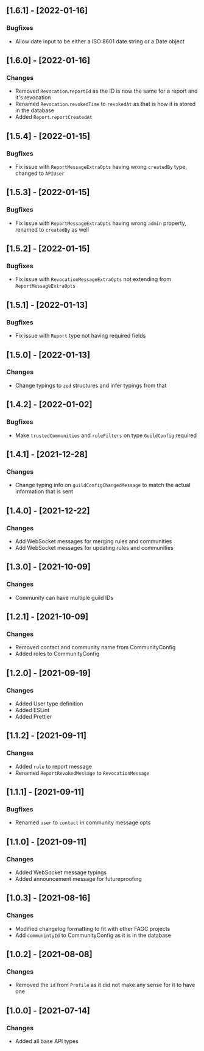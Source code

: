 ## [1.6.1] - [2022-01-16]

### Bugfixes

-	Allow date input to be either a ISO 8601 date string or a Date object

## [1.6.0] - [2022-01-16]

### Changes

-	Removed `Revocation`.`reportId` as the ID is now the same for a report and it's revocation
-	Renamed `Revocation`.`revokedTime` to `revokedAt` as that is how it is stored in the database
-	Added `Report`.`reportCreatedAt`

## [1.5.4] - [2022-01-15]

### Bugfixes

-	Fix issue with `ReportMessageExtraOpts` having wrong `createdBy` type, changed to `APIUser`

## [1.5.3] - [2022-01-15]

### Bugfixes

-	Fix issue with `ReportMessageExtraOpts` having wrong `admin` property, renamed to `createdBy` as well

## [1.5.2] - [2022-01-15]

### Bugfixes

-	Fix issue with `RevocationMessageExtraOpts` not extending from `ReportMessageExtraOpts`

## [1.5.1] - [2022-01-13]

### Bugfixes

-	Fix issue with `Report` type not having required fields

## [1.5.0] - [2022-01-13]

### Changes
-	Change typings to `zod` structures and infer typings from that

## [1.4.2] - [2022-01-02]

### Bugfixes

-	Make `trustedCommunities` and `ruleFilters` on type `GuildConfig` required

## [1.4.1] - [2021-12-28]

### Changes

-	Change typing info on `guildConfigChangedMessage` to match the actual information that is sent

## [1.4.0] - [2021-12-22]

### Changes

-	Add WebSocket messages for merging rules and communities
-	Add WebSocket messages for updating rules and communities

## [1.3.0] - [2021-10-09]

### Changes

-   Community can have multiple guild IDs

## [1.2.1] - [2021-10-09]

### Changes

-   Removed contact and community name from CommunityConfig
-   Added roles to CommunityConfig

## [1.2.0] - [2021-09-19]

### Changes

-   Added User type definition
-   Added ESLint
-   Added Prettier

## [1.1.2] - [2021-09-11]

### Changes

-   Added `rule` to report message
-   Renamed `ReportRevokedMessage` to `RevocationMessage`

## [1.1.1] - [2021-09-11]

### Bugfixes

-   Renamed `user` to `contact` in community message opts

## [1.1.0] - [2021-09-11]

### Changes

-   Added WebSocket message typings
-   Added announcement message for futureproofing

## [1.0.3] - [2021-08-16]

### Changes

-   Modified changelog formatting to fit with other FAGC projects
-   Add `communintyId` to CommunityConfig as it is in the database

## [1.0.2] - [2021-08-08]

### Changes

-   Removed the `id` from `Profile` as it did not make any sense for it to have one

## [1.0.0] - [2021-07-14]

### Changes

-   Added all base API types
